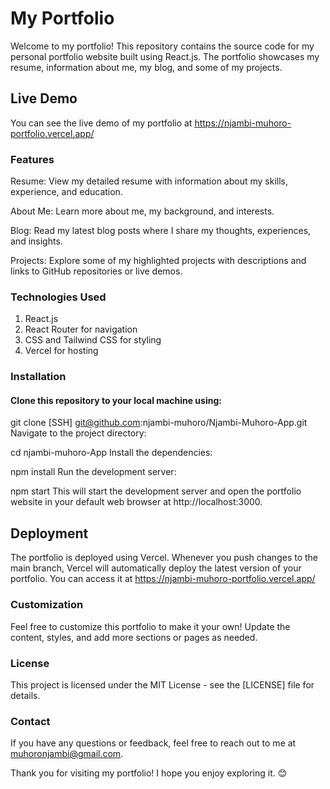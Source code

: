 # My Portfolio

Welcome to my portfolio! This repository contains the source code for my personal portfolio website built using React.js. The portfolio showcases my resume, information about me, my blog, and some of my projects.

## Live Demo

You can see the live demo of my portfolio at https://njambi-muhoro-portfolio.vercel.app/

### Features

Resume: View my detailed resume with information about my skills, experience, and education.

About Me: Learn more about me, my background, and interests.

Blog: Read my latest blog posts where I share my thoughts, experiences, and insights.

Projects: Explore some of my highlighted projects with descriptions and links to GitHub repositories or live demos.

### Technologies Used


1. React.js
2. React Router for navigation
3. CSS and Tailwind CSS for styling
4. Vercel for hosting


### Installation

#### Clone this repository to your local machine using:


git clone [SSH] git@github.com:njambi-muhoro/Njambi-Muhoro-App.git
Navigate to the project directory:



cd njambi-muhoro-App
Install the dependencies:



npm install
Run the development server:


npm start
This will start the development server and open the portfolio website in your default web browser at http://localhost:3000.

## Deployment

The portfolio is deployed using Vercel. Whenever you push changes to the main branch, Vercel will automatically deploy the latest version of your portfolio. You can access it at https://njambi-muhoro-portfolio.vercel.app/

### Customization

Feel free to customize this portfolio to make it your own! Update the content, styles, and add more sections or pages as needed.

### License

This project is licensed under the MIT License - see the [LICENSE] file for details.

### Contact

If you have any questions or feedback, feel free to reach out to me at muhoronjambi@gmail.com.

Thank you for visiting my portfolio! I hope you enjoy exploring it. 😊